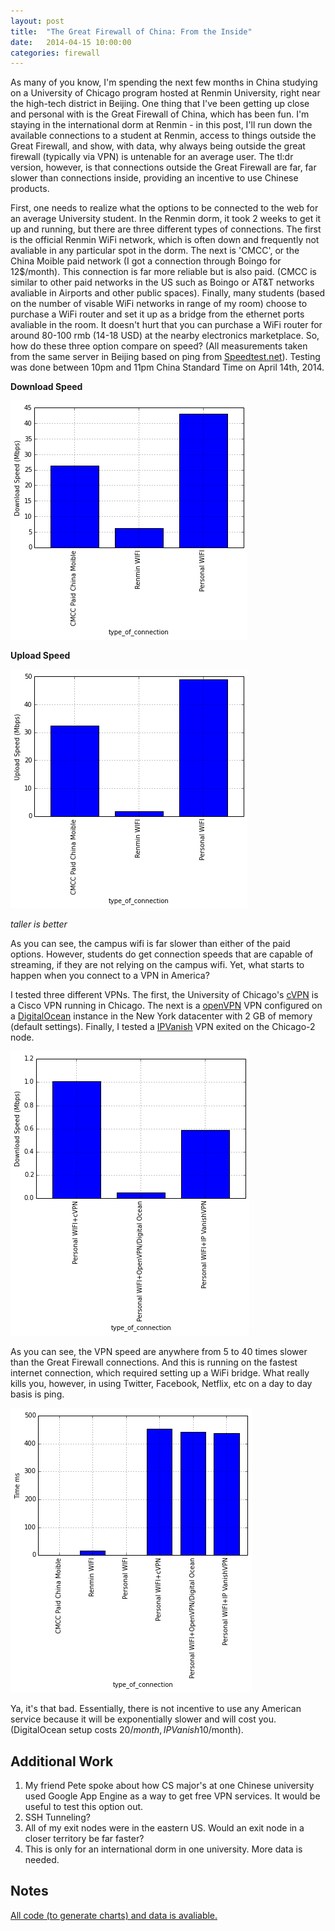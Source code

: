 ```yaml
---
layout: post
title:  "The Great Firewall of China: From the Inside"
date:   2014-04-15 10:00:00
categories: firewall
---
```


As many of you know, I'm spending the next few months in China studying on a University of Chicago program hosted at Renmin University, right near the high-tech district in Beijing. One thing that I've been getting up close and personal with is the Great Firewall of China, which has been fun. I'm staying in the international dorm at Renmin - in this post, I'll run down the available connections to a student at Renmin, access to things outside the Great Firewall, and show, with data, why always being outside the great firewall (typically via VPN) is untenable for an average user. The tl:dr version, however, is that connections outside the Great Firewall are far, far slower than connections inside, providing an incentive to use Chinese products. 

First, one needs to realize what the options to be connected to the web for an average University student. In the Renmin dorm, it took 2 weeks to get it up and running, but there are three different types of connections. The first is the official Renmin WiFi network, which is often down and frequently not avaliable in any particular spot in the dorm. The next is 'CMCC', or the China Moible paid network (I got a connection through Boingo for 12$/month). This connection is far more reliable but is also paid. (CMCC is similar to other paid networks in the US such as Boingo or AT&T networks avaliable in Airports and other public spaces). Finally, many students (based on the number of visable WiFi networks in range of my room) choose to purchase a WiFi router and set it up as a bridge from the ethernet ports avaliable in the room. It doesn't hurt that you can purchase a WiFi router for around 80-100 rmb (14-18 USD) at the nearby electronics marketplace. So, how do these three option compare on speed? (All measurements taken from the same server in Beijing based on ping from [Speedtest.net](http://speedtest.net)). Testing was done between 10pm and 11pm China Standard Time on April 14th, 2014. 

**Download Speed**

![downloadspeed](/img/greatfirewall/download_speed.png)

**Upload Speed**

![uploadspeed](/img/greatfirewall/upload_spped.png)

*taller is better*

As you can see, the campus wifi is far slower than either of the paid options. However, students do get connection speeds that are capable of streaming, if they are not relying on the campus wifi. Yet, what starts to happen when you connect to a VPN in America?

I tested three different VPNs. The first, the University of Chicago's [cVPN](http://cvpn.uchicago.edu/) is a Cisco VPN running in Chicago. The next is a [openVPN](http://openvpn.net/) VPN configured on a [DigitalOcean](http://digitalocean.com/) instance in the New York datacenter with 2 GB of memory (default settings). Finally, I tested a [IPVanish](https://www.ipvanish.com/) VPN exited on the Chicago-2 node. 

![vpnspeed](/img/greatfirewall/vpndownload.png)

As you can see, the VPN speed are anywhere from 5 to 40 times slower than the Great Firewall connections. And this is running on the fastest internet connection, which required setting up a WiFi bridge. What really kills you, however, in using Twitter, Facebook, Netflix, etc on a day to day basis is ping. 

![pingchart](img/greatfirewall/ping.png)

Ya, it's that bad. Essentially, there is not incentive to use any American service because it will be exponentially slower and will cost you. (DigitalOcean setup costs 20$/month, IPVanish 10$/month). 

## Additional Work

1. My friend Pete spoke about how CS major's at one Chinese university used Google App Engine as a way to get free VPN services. It would be useful to test this option out. 
2. SSH Tunneling? 
3. All of my exit nodes were in the eastern US. Would an exit node in a closer territory be far faster?
4. This is only for an international dorm in one university. More data is needed. 

## Notes

[All code (to generate charts) and data is avaliable.](http://nbviewer.ipython.org/urls/raw.githubusercontent.com/hunterowens/hunterowens.github.io/master/notebooks/FirewallCharts.ipynb?create=1)



